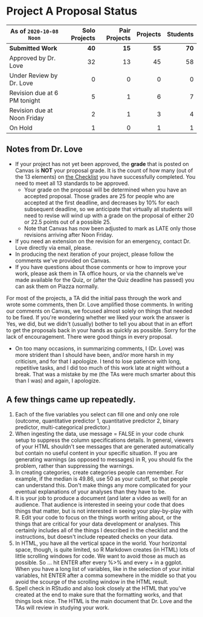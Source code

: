 # Project A Proposal Status

As of `2020-10-08 Noon` | Solo Projects | Pair Projects | Projects | Students
------ | -----: | -------: | ------: | -------:
**Submitted Work** | **40** | **15** | **55** | **70**
Approved by Dr. Love | 32 | 13 | 45 | 58
Under Review by Dr. Love | 0 | 0 | 0 | 0
Revision due at 6 PM tonight | 5 | 1 | 6 | 7
Revision due at Noon Friday | 2 | 1 | 3 | 4
On Hold | 1 | 0 | 1 | 1

## Notes from Dr. Love

- If your project has not yet been approved, the **grade** that is posted on Canvas is **NOT** your proposal grade. It is the count of how many (out of the 13 elements) on [the Checklist](https://thomaselove.github.io/431-2020-projectA/checklist.html) you have successfully completed. You need to meet all 13 standards to be approved.
    - Your grade on the proposal will be determined when you have an accepted proposal. Those grades are 25 for people who are accepted at the first deadline, and decreases by 10% for each subsequent deadline, so we anticipate that virtually all students will need to revise will wind up with a grade on the proposal of either 20 or 22.5 points out of a possible 25.
    - Note that Canvas has now been adjusted to mark as LATE only those revisions arriving after Noon Friday.
- If you need an extension on the revision for an emergency, contact Dr. Love directly via email, please.
- In producing the next iteration of your project, please follow the comments we've provided on Canvas. 
- If you have questions about those comments or how to improve your work, please ask them in TA office hours, or via the channels we've made available for the Quiz, or (after the Quiz deadline has passed) you can ask them on Piazza normally.

For most of the projects, a TA did the initial pass through the work and wrote some comments, then Dr. Love amplified those comments. In writing our comments on Canvas, we focused almost solely on things that needed to be fixed. If you're wondering whether we liked your work the answer is Yes, we did, but we didn't (usually) bother to tell you about that in an effort to get the proposals back in your hands as quickly as possible. Sorry for the lack of encouragement. There were good things in every proposal.

- On too many occasions, in summarizing comments, I (Dr. Love) was more strident than I should have been, and/or more harsh in my criticism, and for that I apologize. I tend to lose patience with long, repetitive tasks, and I did too much of this work late at night without a break. That was a mistake by me (the TAs were much smarter about this than I was) and again, I apologize. 

## A few things came up repeatedly.

1. Each of the five variables you select can fill one and only one role (outcome, quantitative predictor 1, quantitative predictor 2, binary predictor, multi-categorical predictor.) 
2. When ingesting the data, use message = FALSE in your code chunk setup to suppress the column specifications details. In general, viewers of your HTML shouldn't see messages that are generated automatically but contain no useful content in your specific situation. If you are generating warnings (as opposed to messages) in R, you should fix the problem, rather than suppressing the warnings.
3. In creating categories, create categories people can remember. For example, if the median is 49.86, use 50 as your cutoff, so that people can understand this. Don't make things any more complicated for your eventual explanations of your analyses than they have to be.
4. It is your job to produce a document (and later a video as well) for an audience. That audience is interested in seeing your code that does things that matter, but is not interested in seeing your play-by-play with R. Edit your code to focus on the things worth writing about, or the things that are critical for your data development or analyses. This certainly includes all of the things I described in the checklist and the instructions, but doesn't include repeated checks on your data.
5. In HTML, you have all the vertical space in the world. Your horizontal space, though, is quite limited, so R Markdown creates (in HTML) lots of little scrolling windows for code. We want to avoid those as much as possible. So ... hit ENTER after every %>% and every + in a ggplot. When you have a long list of variables, like in the selection of your initial variables, hit ENTER after a comma somewhere in the middle so that you avoid the scourge of the scrolling window in the HTML result.
6. Spell check in RStudio and also look closely at the HTML that you've created at the end to make sure that the formatting works, and that things look nice. The HTML is the main document that Dr. Love and the TAs will review in studying your work.

